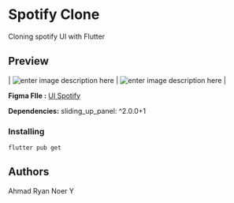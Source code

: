 # Spotify Clone
Cloning spotify UI with Flutter


## Preview
| ![enter image description here](https://i.ibb.co/Xbh3BbQ/Screenshot-1670468442.png) | ![enter image description here](https://i.ibb.co/hXnPJt6/Screenshot-1670470024.png) | 

**Figma FIle :** 
[UI Spotify](https://www.figma.com/file/9Wnm9OzfPQNT9XPTElWc78/Spotify-Redesign---Free-Ui-Kit-%28Light%29-%28Community%29?node-id=39:196&t=43hc0vE5YrRw9rAM-0)

**Dependencies:**
sliding_up_panel: ^2.0.0+1


### Installing

    flutter pub get

## Authors
Ahmad Ryan Noer Y

